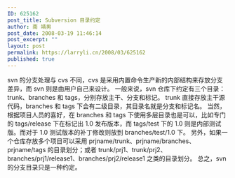 ```yaml
---
ID: 625162
post_title: Subversion 目录约定
author: 南 靖男
post_date: 2008-03-19 11:46:14
post_excerpt: ""
layout: post
permalink: https://larryli.cn/2008/03/625162
published: true
---
```

svn 的分支处理与 cvs 不同，cvs 是采用内置命令生产新的内部结构来存放分支差异，而 svn 则是由用户自己来设计。
一般来说，svn 仓库下约定有三个目录：trunk、branches 和 tags，分别存放主干、分支和标记。
trunk 直接存放主干源代码，branches 和 tags 下会有二级目录，其目录名就是分支和标记名。
当然，根据项目人员的喜好，在 branches 和 tags 下使用多层目录也是可以，比如专门的 tags/release 下在标记出 1.0 发布版本，而 tags/test 下的 1.0 则是内部测试版。而对于 1.0 测试版本的补丁修改则放到 branches/test/1.0 下。
另外，如果一个仓库存放多个项目可以采用 prjname/trunk、prjname/branches、prjname/tags 的目录划分；或者 trunk/prj1、trunk/prj2、branches/prj1/release1、branches/prj2/release1 之类的目录划分。
总之，svn 的分支目录只是一种约定。